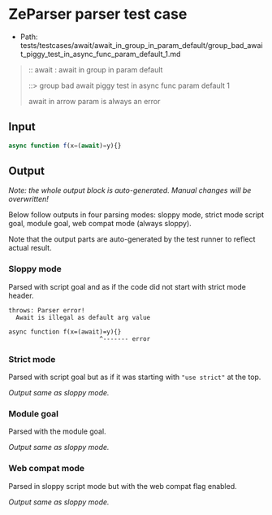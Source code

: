 # ZeParser parser test case

- Path: tests/testcases/await/await_in_group_in_param_default/group_bad_await_piggy_test_in_async_func_param_default_1.md

> :: await : await in group in param default
>
> ::> group bad await piggy test in async func param default 1
>
> await in arrow param is always an error

## Input

`````js
async function f(x=(await)=y){}
`````

## Output

_Note: the whole output block is auto-generated. Manual changes will be overwritten!_

Below follow outputs in four parsing modes: sloppy mode, strict mode script goal, module goal, web compat mode (always sloppy).

Note that the output parts are auto-generated by the test runner to reflect actual result.

### Sloppy mode

Parsed with script goal and as if the code did not start with strict mode header.

`````
throws: Parser error!
  Await is illegal as default arg value

async function f(x=(await)=y){}
                         ^------- error
`````

### Strict mode

Parsed with script goal but as if it was starting with `"use strict"` at the top.

_Output same as sloppy mode._

### Module goal

Parsed with the module goal.

_Output same as sloppy mode._

### Web compat mode

Parsed in sloppy script mode but with the web compat flag enabled.

_Output same as sloppy mode._
